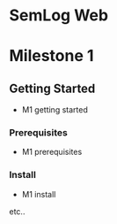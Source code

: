 # SemLog Web

# Milestone 1


## Getting Started

* M1 getting started

### Prerequisites

* M1 prerequisites

### Install

* M1 install

etc..
